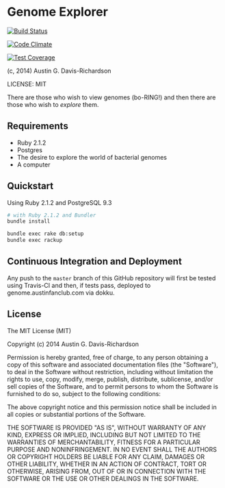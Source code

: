 # Genome Explorer

[![Build Status](https://travis-ci.org/audy/genome-explorer.svg)](https://travis-ci.org/audy/genome-explorer)

[![Code
Climate](https://codeclimate.com/repos/545a939b695680762c0348ba/badges/485a8cdc04eec5267d1b/gpa.svg)](https://codeclimate.com/repos/545a939b695680762c0348ba/feed)

[![Test
Coverage](https://codeclimate.com/repos/545a939b695680762c0348ba/badges/485a8cdc04eec5267d1b/coverage.svg)](https://codeclimate.com/repos/545a939b695680762c0348ba/feed)

(c, 2014) Austin G. Davis-Richardson

LICENSE: MIT

There are those who wish to view genomes (bo-RING!) and then there are those who
wish to _explore_ them.

## Requirements

- Ruby 2.1.2
- Postgres
- The desire to explore the world of bacterial genomes
- A computer

## Quickstart

Using Ruby 2.1.2 and PostgreSQL 9.3

```sh
# with Ruby 2.1.2 and Bundler
bundle install

bundle exec rake db:setup
bundle exec rackup
```

## Continuous Integration and Deployment

Any push to the `master` branch of this GitHub repository will first be tested
using Travis-CI and then, if tests pass, deployed to genome.austinfanclub.com
via dokku.

## License

The MIT License (MIT)

Copyright (c) 2014 Austin G. Davis-Richardson

Permission is hereby granted, free of charge, to any person obtaining a copy of
this software and associated documentation files (the "Software"), to deal in
the Software without restriction, including without limitation the rights to
use, copy, modify, merge, publish, distribute, sublicense, and/or sell copies of
the Software, and to permit persons to whom the Software is furnished to do so,
subject to the following conditions:

The above copyright notice and this permission notice shall be included in all
copies or substantial portions of the Software.

THE SOFTWARE IS PROVIDED "AS IS", WITHOUT WARRANTY OF ANY KIND, EXPRESS OR
IMPLIED, INCLUDING BUT NOT LIMITED TO THE WARRANTIES OF MERCHANTABILITY, FITNESS
FOR A PARTICULAR PURPOSE AND NONINFRINGEMENT. IN NO EVENT SHALL THE AUTHORS OR
COPYRIGHT HOLDERS BE LIABLE FOR ANY CLAIM, DAMAGES OR OTHER LIABILITY, WHETHER
IN AN ACTION OF CONTRACT, TORT OR OTHERWISE, ARISING FROM, OUT OF OR IN
CONNECTION WITH THE SOFTWARE OR THE USE OR OTHER DEALINGS IN THE SOFTWARE.
